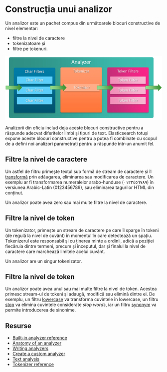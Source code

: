 # Construcția unui analizor

Un analizor este un pachet compus din următoarele blocuri constructive de nivel elementar:

- filtre la nivel de caractere
- tokenizatoare și
- filtre pe tokenuri.

![](img/analysis-chain.png)

Analizorii din oficiu includ deja aceste blocuri constructive pentru a răspunde adecvat diferitelor limbi și tipuri de text. Elasticsearch totuși expune aceste blocuri constructive pentru a putea fi combinate cu scopul de a defini noi analizori parametrați pentru a răspunde într-un anumit fel.

## Filtre la nivel de caractere

Un astfel de filtru primește textul sub formă de stream de caractere și îl [transformă](https://www.elastic.co/guide/en/elasticsearch/reference/7.5/analysis-charfilters.html) prin adăugarea, eliminarea sau modificarea de caractere. Un exemplu ar fi transformarea numeralelor arabo-hunduse (٠‎١٢٣٤٥٦٧٨‎٩‎) în versiunea Arabic-Latin (0123456789), sau eliminarea tagurilor HTML din conținut.

Un analizor poate avea zero sau mai multe filtre la nivel de caractere.

## Filtre la nivel de token

Un tokenizator, primește un stream de caractere pe care îl sparge în tokeni (de regulă la nivel de cuvânt) în momentul în care detectează un spațiu.
Tokenizerul este responsabil și cu ținerea minte a ordinii, adică a poziției fiecăruia dintre termeni, precum și începutul, dar și finalul la nivel de caractere care marchează limitele acelui cuvânt.

Un analizor are un singur tokenizator.

## Filtre la nivel de token

Un analizor poate avea unul sau mai multe filtre la nivel de token. Acestea primesc stream-ul de tokeni și adaugă, modifică sau elimină dintre ei. De exemplu, un filtru [lowercase](https://www.elastic.co/guide/en/elasticsearch/reference/7.5/analysis-lowercase-tokenfilter.html) va transforma cuvintele în lowercase, un filtru [stop](https://www.elastic.co/guide/en/elasticsearch/reference/7.5/analysis-stop-tokenfilter.html) va elimina cuvintele considerate *stop words*, iar un filtru [synonym](https://www.elastic.co/guide/en/elasticsearch/reference/7.5/analysis-synonym-tokenfilter.html) va permite introducerea de sinonime.

## Resurse

- [Built-in analyzer reference](https://www.elastic.co/guide/en/elasticsearch/reference/7.5/analysis-analyzers.html)
- [Anatomy of an analyzer](https://www.elastic.co/guide/en/elasticsearch/reference/7.5/analyzer-anatomy.html)
- [Writing analyzers](https://www.elastic.co/guide/en/elasticsearch/client/net-api/current/writing-analyzers.html)
- [Create a custom analyzer](https://www.elastic.co/guide/en/elasticsearch/reference/7.5/analysis-custom-analyzer.html)
- [Text analysis](https://www.elastic.co/guide/en/elasticsearch/reference/7.5/analysis.html)
- [Tokenizer reference](https://www.elastic.co/guide/en/elasticsearch/reference/7.5/analysis-tokenizers.html)
